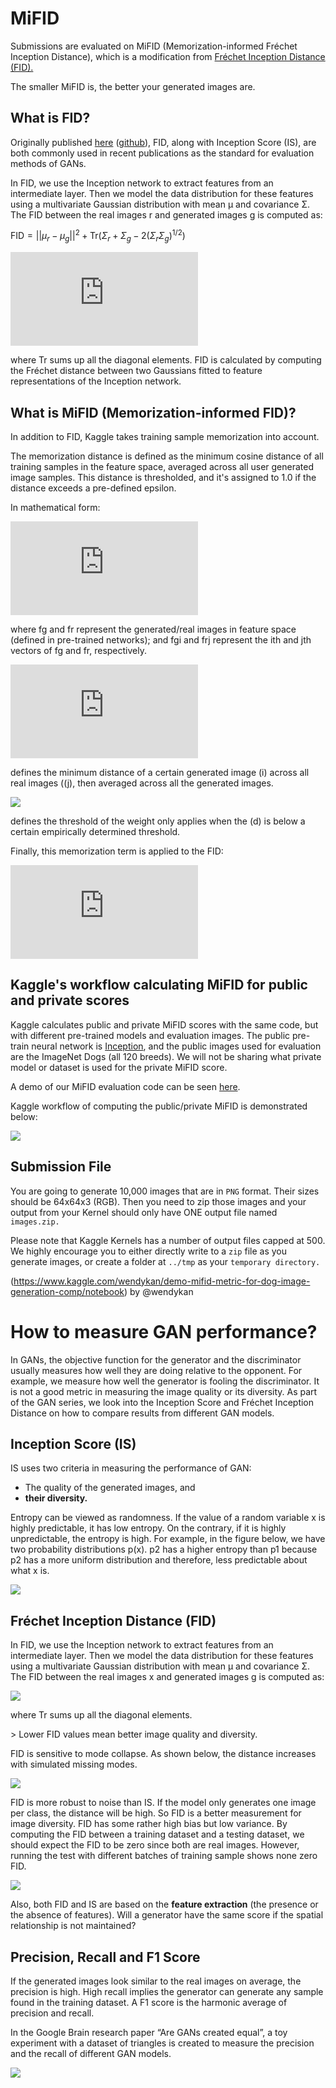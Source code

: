 # MiFID
Submissions are evaluated on MiFID (Memorization-informed Fréchet Inception Distance), which is a modification from [Fréchet Inception Distance (FID).](https://arxiv.org/abs/1706.08500)

The smaller MiFID is, the better your generated images are.

## What is FID?

Originally published [here](https://arxiv.org/abs/1706.08500) ([github](https://github.com/bioinf-jku/TTUR)), FID, along with Inception Score (IS), are both commonly used in recent publications as the standard for evaluation methods of GANs.

In FID, we use the Inception network to extract features from an intermediate layer. Then we model the data distribution for these features using a multivariate Gaussian distribution with mean µ and covariance Σ. The FID between the real images r and generated images g is computed as:

$\text{FID} = ||\mu_r - \mu_g||^2 + \text{Tr} (\Sigma_r + \Sigma_g - 2 (\Sigma_r \Sigma_g)^{1/2})$

![](https://latex.codecogs.com/gif.latex?%5Ctext%7BFID%7D%20%3D%20%7C%7C%5Cmu_r%20-%20%5Cmu_g%7C%7C%5E2%20&plus;%20%5Ctext%7BTr%7D%20%28%5CSigma_r%20&plus;%20%5CSigma_g%20-%202%20%28%5CSigma_r%20%5CSigma_g%29%5E%7B1/2%7D%29)


where Tr sums up all the diagonal elements. FID is calculated by computing the Fréchet distance between two Gaussians fitted to feature representations of the Inception network.

## What is MiFID (Memorization-informed FID)?
In addition to FID, Kaggle takes training sample memorization into account.

The memorization distance is defined as the minimum cosine distance of all training samples in the feature space, averaged across all user generated image samples. This distance is thresholded, and it's assigned to 1.0 if the distance exceeds a pre-defined epsilon.

In mathematical form:

![](https://latex.codecogs.com/gif.latex?d_%7Bij%7D%20%3D%201%20-%20cos%28f_%7Bgi%7D%2C%20f_%7Brj%7D%29%20%3D%201%20-%20%5Cfrac%7Bf_%7Bgi%7D%20%5Ccdot%20f_%7Brj%7D%7D%7B%7Cf_%7Bgi%7D%7C%20%7Cf_%7Brj%7D%7C%7D)

where fg and fr represent the generated/real images in feature space (defined in pre-trained networks); and fgi and frj represent the ith and jth vectors of fg and fr, respectively.

![](https://latex.codecogs.com/gif.latex?d%20%3D%20%5Cfrac%7B1%7D%7BN%7D%20%5Csum_%7Bi%7D%20%5Cmin_j%20d_%7Bij%7D)

defines the minimum distance of a certain generated image (i) across all real images ((j), then averaged across all the generated images.

![](https://storage.googleapis.com/kaggle-media/competitions/GAN/latex-img-150.png)

defines the threshold of the weight only applies when the (d) is below a certain empirically determined threshold.

Finally, this memorization term is applied to the FID:

![](https://latex.codecogs.com/gif.latex?MiFID%20%3D%20FID%20%5Ccdot%20%5Cfrac%7B1%7D%7Bd_%7Bthr%7D%7D)

## Kaggle's workflow calculating MiFID for public and private scores

Kaggle calculates public and private MiFID scores with the same code, but with different pre-trained models and evaluation images. The public pre-train neural network is [Inception](http://download.tensorflow.org/models/image/imagenet/inception-2015-12-05.tgz), and the public images used for evaluation are the ImageNet Dogs (all 120 breeds). We will not be sharing what private model or dataset is used for the private MiFID score.

A demo of our MiFID evaluation code can be seen [here](https://www.kaggle.com/wendykan/demo-mifid-metric-for-dog-image-generation-comp).

Kaggle workflow of computing the public/private MiFID is demonstrated below:

![](https://storage.googleapis.com/kaggle-media/competitions/GAN/Kaggle%20GAN%20Diagram%20(3).png)


## Submission File
You are going to generate 10,000 images that are in `PNG` format. Their sizes should be 64x64x3 (RGB). Then you need to zip those images and your output from your Kernel should only have ONE output file named `images.zip.`

Please note that Kaggle Kernels has a number of output files capped at 500. We highly encourage you to either directly write to a `zip` file as you generate images, or create a folder at `../tmp` as your `temporary directory.`



(https://www.kaggle.com/wendykan/demo-mifid-metric-for-dog-image-generation-comp/notebook) by @wendykan 
> 

# How to measure GAN performance?

In GANs, the objective function for the generator and the discriminator usually measures how well they are doing relative to the opponent. For example, we measure how well the generator is fooling the discriminator. It is not a good metric in measuring the image quality or its diversity. As part of the GAN series, we look into the Inception Score and Fréchet Inception Distance on how to compare results from different GAN models.

## Inception Score (IS)

IS uses two criteria in measuring the performance of GAN:

- The quality of the generated images, and
- **their diversity.**

Entropy can be viewed as randomness. If the value of a random variable x is highly predictable, it has low entropy. On the contrary, if it is highly unpredictable, the entropy is high. For example, in the figure below, we have two probability distributions p(x). p2 has a higher entropy than p1 because p2 has a more uniform distribution and therefore, less predictable about what x is.


![](https://cdn-images-1.medium.com/max/1600/1*RdIYRsqXxRAKwcjtxg6_kw.jpeg)

## Fréchet Inception Distance (FID)

In FID, we use the Inception network to extract features from an intermediate layer. Then we model the data distribution for these features using a multivariate Gaussian distribution with mean µ and covariance Σ. The FID between the real images x and generated images g is computed as:

![](https://cdn-images-1.medium.com/max/1600/1*tJmwViZesuFM89TcVN7J3A.png)

where Tr sums up all the diagonal elements.

&gt; Lower FID values mean better image quality and diversity.

FID is sensitive to mode collapse. As shown below, the distance increases with simulated missing modes.

![](https://cdn-images-1.medium.com/max/1600/1*8PzOnrzIeuM0E1unrFKLfg.png)

FID is more robust to noise than IS. If the model only generates one image per class, the distance will be high. So FID is a better measurement for image diversity. FID has some rather high bias but low variance. By computing the FID between a training dataset and a testing dataset, we should expect the FID to be zero since both are real images. However, running the test with different batches of training sample shows none zero FID.

![](https://cdn-images-1.medium.com/max/1600/1*D-XiZT9FdCWaA9jnyomsVw.png)

Also, both FID and IS are based on the **feature extraction** (the presence or the absence of features). Will a generator have the same score if the spatial relationship is not maintained?

## Precision, Recall and F1 Score

If the generated images look similar to the real images on average, the precision is high. High recall implies the generator can generate any sample found in the training dataset. A F1 score is the harmonic average of precision and recall.

In the Google Brain research paper “Are GANs created equal”, a toy experiment with a dataset of triangles is created to measure the precision and the recall of different GAN models.

![](https://cdn-images-1.medium.com/max/1600/1*0qc9oLuZxjeAqt4JBzPw2A.png)

